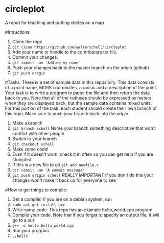circleplot
==========

A repot for teaching and putting circles on a map

#Intructions:
1. Clone the repo
  1. `git clone https://github.com/walterschell/circleplot`
2. Add your name or handle to the contributors.txt file. 
3. Commit your changes. 
  1. `git commit -am 'Adding my name'`
3. Push your changes back to the master branch on the origin (github)
  1. `git push origin`


#Tasks:
There is a set of sample data in this repository. This data consists of a point name, MGRS coordinates, a radius and a description of the point. Your task is to write a program to parse the file and then return the data back to you. Note that all of the radiuses should be expressed as meters when they are displayed  back, but the sample data contains mixed units. For this portion of the task, each student should create their own branch of this repo. Make sure to push your branch back into the origin.

1. Make a branch
  1. `git branch schell` Name your branch something descriptive that won't conflict with other people
2. Switch to your branch
  1. `git checkout schell`
3. Make some code!
4. Even if it doesn't work, check it in often so you can get help if you are stumpted
  1. If this is a new file to git `git add newfile.c`
  2. `git commit -am 'A commit message'`
  3. `git push origin schell` *REALLY IMPORTANT* if you don't do this your changes won't make it back up for everyone to see

#How to get things to compile:
1. Get a compiler if you are on a debian system, run
  1. `sudo apt-get install gcc`
2. Write some code. This repo has an example hello_world.cpp program
3. Compile your code. Note that if you forget to specify an output file, it will go to a.out
  1. `g++ -o hello hello_world.cpp`
4. Run your program
  1. `./hello`

